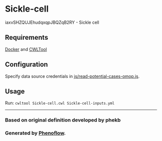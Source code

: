 # Sickle-cell

iaxvSHZQUJEhudqxqpJBQZqB2RY - Sickle cell

## Requirements

[Docker](https://docs.docker.com/install/) and [CWLTool](https://github.com/common-workflow-language/cwltool#install)

## Configuration

Specify data source credentials in [js/read-potential-cases-omop.js](js/read-potential-cases-omop.js).

## Usage

Run: `cwltool Sickle-cell.cwl Sickle-cell-inputs.yml`

***

### Based on original definition developed by phekb
### Generated by [Phenoflow](https://kclhi.org/phenoflow).
